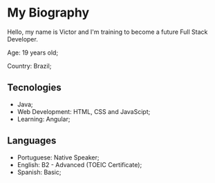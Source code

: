 # My Biography

Hello, my name is Victor and I'm training to become a future Full Stack Developer.

Age: 19 years old;

Country: Brazil;

## Tecnologies

+ Java;
+ Web Development: HTML, CSS and JavaScipt;
+ Learning: Angular;

## Languages

+ Portuguese: Native Speaker;
+ English: B2 - Advanced (TOEIC Certificate);
+ Spanish: Basic;
